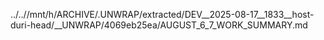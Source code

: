 ../..//mnt/h/ARCHIVE/.UNWRAP/extracted/DEV__2025-08-17__1833__host-duri-head/__UNWRAP/4069eb25ea/AUGUST_6_7_WORK_SUMMARY.md